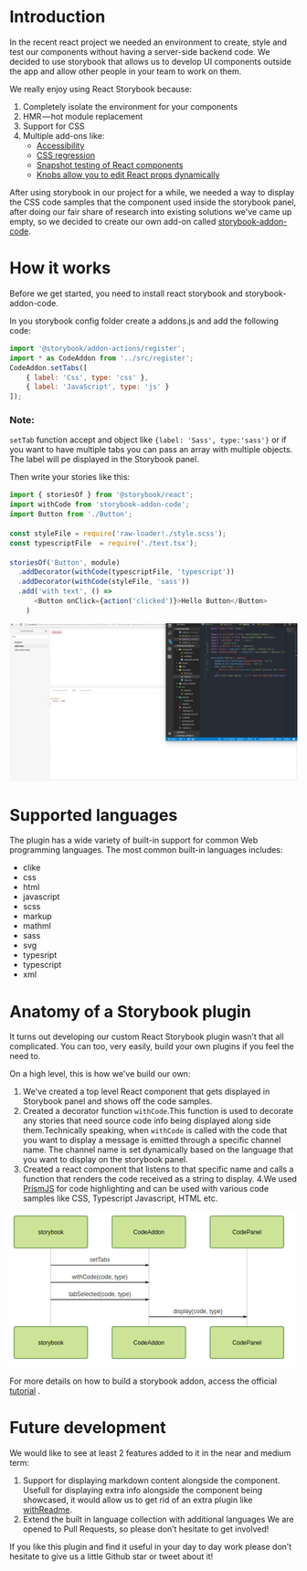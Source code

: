 # Introduction

In the recent react project we needed an environment to create, style and test our components without having a server-side backend code. We decided to use storybook that allows us to develop UI components outside the app and allow other people in your team to work on them. 

We really enjoy using React Storybook because:
1. Completely isolate the environment for your components
2. HMR — hot module replacement
3. Support for CSS
4. Multiple add-ons like: 
    + [Accessibility](https://github.com/joscha/storybook-addon-i18n-tools)
    + [CSS regression](https://github.com/tsuyoshiwada/storybook-chrome-screenshot)
    + [Snapshot testing of React components](https://github.com/storybooks/storybook/tree/master/addons/storyshots)
    + [Knobs allow you to edit React props dynamically](https://github.com/storybooks/storybook/tree/master/addons/knobs)

After using storybook in our project for a while,  we needed a way to display the CSS code samples that the component used inside the storybook panel, after doing our fair share of research into existing solutions we've came up empty, so we decided to create our own add-on called [storybook-addon-code](https://github.com/tuchk4/storybook-readme). 

# How it works

Before we get started, you need to install react storybook and storybook-addon-code.

In you storybook config folder create a addons.js and add the following code:

```js
import '@storybook/addon-actions/register';
import * as CodeAddon from '../src/register';
CodeAddon.setTabs([
    { label: 'Css', type: 'css' },
    { label: 'JavaScript', type: 'js' }
]);
```
### Note:
``setTab`` function accept and object like ``{label: 'Sass', type:'sass'}`` or if you want to have multiple tabs you can pass an array with multiple objects. The label will pe displayed in the Storybook panel.


Then write your stories like this:
```js
import { storiesOf } from '@storybook/react';
import withCode from 'storybook-addon-code';
import Button from './Button';

const styleFile = require('raw-loader!./style.scss');
const typescriptFile  = require('./test.tsx');

storiesOf('Button', module)
  .addDecorator(withCode(typescriptFile, 'typescript'))
  .addDecorator(withCode(styleFile, 'sass'))
  .add('with text', () =>
      <Button onClick={action('clicked')}>Hello Button</Button>
    )
```
![React Storybook code addon](./assets/info2.gif)

# Supported languages
The plugin has a wide variety of built-in support for common Web programming languages. The most common built-in languages includes:

+ clike
+ css
+ html
+ javascript
+ scss
+ markup
+ mathml 
+ sass
+ svg 
+ typesript 
+ typescript 
+ xml 

# Anatomy of a Storybook plugin

It turns out developing our custom React Storybook plugin wasn’t that all complicated. You can too, very easily, build your own plugins if you feel the need to.

On a high level, this is how we've build our own:
1. We've created a top level React component that gets displayed in Storybook panel and shows off the code samples.
2. Created a decorator function ``withCode``.This function is used to decorate any stories that need source code info being displayed along side them.Technically speaking, when ``withCode`` is called with the code that you want to display a message is emitted through a specific channel name. The channel name is set dynamically based on the language that you want to display on the storybook panel.
3. Created a react component that listens to that specific name and calls a function that renders the code received as a string to display.
4.We used [PrismJS](http://prismjs.com/) for code highlighting and can be used with various code samples like CSS, Typescript Javascript, HTML etc.

![React Storybook code addon](./assets/diagram.png)

For more details on how to build a storybook addon, access the official [tutorial](https://storybook.js.org/addons/writing-addons/) .



# Future development
We would like to see at least 2 features added to it in the near and medium term:

1. Support for displaying markdown content alongside the component. Usefull for displaying extra info alongside the component being showcased, it would allow us to get rid of an extra plugin like [withReadme](https://github.com/tuchk4/storybook-readme).
2. Extend the built in language collection with additional languages
We are opened to Pull Requests, so please don’t hesitate to get involved!

If you like this plugin and find it useful in your day to day work please don’t hesitate to give us a little Github star or tweet about it!
